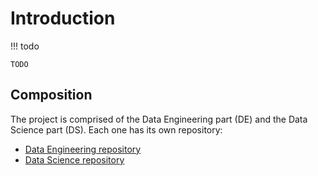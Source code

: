 # Introduction

!!! todo

	TODO

## Composition

The project is comprised of the Data Engineering part (DE) and
the Data Science part (DS). Each one has its own repository:

* [Data Engineering repository](https://github.com/cmstrackerdpg/mlplayground)
* [Data Science repository](https://github.com/XavierAtCERN/dqm-playground-ds/)
